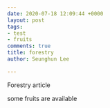 ```yaml
---
date: 2020-07-18 12:09:44 +0000
layout: post
tags:
- test
- fruits
comments: true
title: forestry
author: Seunghun Lee

---
```

Forestry article

some fruits are available
